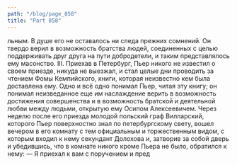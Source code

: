 ```yaml
---
path: "/blog/page_858"
title: "Part 858"
---
```


льным. В душе его не оставалось ни следа прежних сомнений. Он твердо верил в возможность братства людей, соединенных с целью поддерживать друг друга на пути добродетели, и таким представлялось ему масонство.
III.
Приехав в Петербург, Пьер никого не известил о своем приезде, никуда не выезжал, и стал целые дни проводить за чтением Фомы Кемпийского, книги, которая неизвестно кем была доставлена ему. Одно и всё одно понимал Пьер, читая эту книгу; он понимал неизведанное еще им наслаждение верить в возможность достижения совершенства и в возможность братской и деятельной любви между людьми, открытую ему Осипом Алексеевичем. Через неделю после его приезда молодой польский граф Вилларский, которого Пьер поверхностно знал по петербургскому свету, вошел вечером в его комнату с тем официальным и торжественным видом, с которым входил к нему секундант Долохова и, затворив за собой дверь и убедившись, что в комнате никого кроме Пьера не было, обратился к нему:
— Я приехал к вам с поручением и пред
